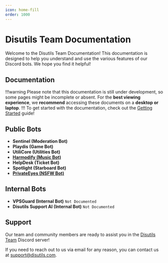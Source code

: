 ```yaml
---
icon: home-fill
order: 1000
---
```

# Disutils Team Documentation

Welcome to the Disutils Team Documentation! This documentation is designed to help you understand and use the various features of our Discord bots. We hope you find it helpful!

## Documentation

!!!warning
Please note that this documentation is still under development, so some pages might be incomplete or absent. For the **best viewing experience**, we **recommend** accessing these documents on a **desktop or laptop**.
!!!
To get started with the documentation, check out the [Getting Started](/guides/getting-started) guide!

## Public Bots

- **Sentinel (Moderation Bot)**
- **Playdis (Game Bot)**
- **UtiliCore (Utilities Bot)**
- [**Harmodify (Music Bot)**](/guides/bots/Harmodify/overview.md)
- **HelpDesk (Ticket Bot)**
- **Spotlight (Starboard Bot)**
- [**PrivateEyes (NSFW Bot)**](/guides/bots/PrivateEyes/overview.md)

## Internal Bots

- **VPSGuard (Internal Bot)** `Not Documented`
- **Disutils Support AI (Internal Bot)** `Not Documented`

## Support

Our team and community members are ready to assist you in the [Disutils Team](https://discord.gg/28RuT8WsKT) Discord server!

If you need to reach out to us via email for any reason, you can contact us at [support@disutils.com](mailto:support@disutils.com).
